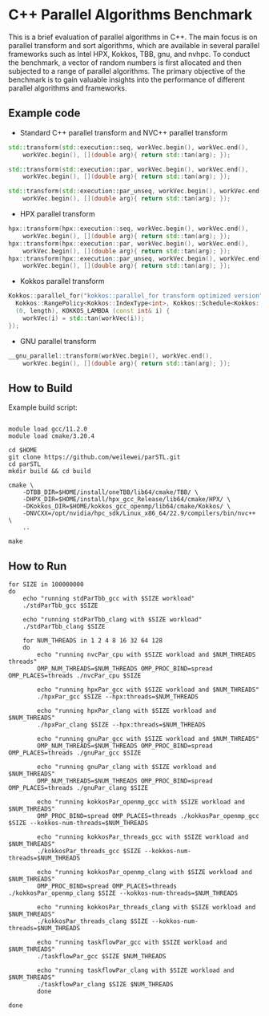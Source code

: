 # C++ Parallel Algorithms Benchmark

This is a brief evaluation of parallel algorithms in C++. The main focus is on parallel
transform and sort algorithms, which are available in several parallel frameworks such as
Intel HPX, Kokkos, TBB, gnu, and nvhpc. To conduct the benchmark, a vector of random numbers is
first allocated and then subjected to a range of parallel algorithms. The primary objective of
the benchmark is to gain valuable insights into the performance of different parallel algorithms
and frameworks.

## Example code

* Standard C++ parallel transform and NVC++ parallel transform

```cpp
std::transform(std::execution::seq, workVec.begin(), workVec.end(),
    workVec.begin(), [](double arg){ return std::tan(arg); });

std::transform(std::execution::par, workVec.begin(), workVec.end(),
    workVec.begin(), [](double arg){ return std::tan(arg); });

std::transform(std::execution::par_unseq, workVec.begin(), workVec.end(),
    workVec.begin(), [](double arg){ return std::tan(arg); });
```

* HPX parallel transform

```cpp
hpx::transform(hpx::execution::seq, workVec.begin(), workVec.end(),
    workVec.begin(), [](double arg){ return std::tan(arg); });
hpx::transform(hpx::execution::par, workVec.begin(), workVec.end(),
    workVec.begin(), [](double arg){ return std::tan(arg); });
hpx::transform(hpx::execution::par_unseq, workVec.begin(), workVec.end(),
    workVec.begin(), [](double arg){ return std::tan(arg); });
```

* Kokkos parallel transform

```cpp
Kokkos::parallel_for("kokkos::parallel_for transform optimized version", 
  Kokkos::RangePolicy<Kokkos::IndexType<int>, Kokkos::Schedule<Kokkos::Dynamic>>
  (0, length), KOKKOS_LAMBDA (const int& i) {
    workVec(i) = std::tan(workVec(i));
});
```

* GNU parallel transform

```cpp
__gnu_parallel::transform(workVec.begin(), workVec.end(), 
    workVec.begin(), [](double arg){ return std::tan(arg); });
```

## How to Build

Example build script:

```shell

module load gcc/11.2.0
module load cmake/3.20.4

cd $HOME
git clone https://github.com/weilewei/parSTL.git
cd parSTL
mkdir build && cd build

cmake \
    -DTBB_DIR=$HOME/install/oneTBB/lib64/cmake/TBB/ \
    -DHPX_DIR=$HOME/install/hpx_gcc_Release/lib64/cmake/HPX/ \
    -DKokkos_DIR=$HOME/kokkos_gcc_openmp/lib64/cmake/Kokkos/ \
    -DNVCXX=/opt/nvidia/hpc_sdk/Linux_x86_64/22.9/compilers/bin/nvc++ \
    ..

make 
```

## How to Run

```shell
for SIZE in 100000000
do
    echo "running stdParTbb_gcc with $SIZE workload"
    ./stdParTbb_gcc $SIZE

    echo "running stdParTbb_clang with $SIZE workload"
    ./stdParTbb_clang $SIZE

    for NUM_THREADS in 1 2 4 8 16 32 64 128
    do
        echo "running nvcPar_cpu with $SIZE workload and $NUM_THREADS threads"
        OMP_NUM_THREADS=$NUM_THREADS OMP_PROC_BIND=spread OMP_PLACES=threads ./nvcPar_cpu $SIZE
    
        echo "running hpxPar_gcc with $SIZE workload and $NUM_THREADS"
        ./hpxPar_gcc $SIZE --hpx:threads=$NUM_THREADS
    
        echo "running hpxPar_clang with $SIZE workload and $NUM_THREADS"
        ./hpxPar_clang $SIZE --hpx:threads=$NUM_THREADS
    
        echo "running gnuPar_gcc with $SIZE workload and $NUM_THREADS"
        OMP_NUM_THREADS=$NUM_THREADS OMP_PROC_BIND=spread OMP_PLACES=threads ./gnuPar_gcc $SIZE 
    
        echo "running gnuPar_clang with $SIZE workload and $NUM_THREADS"
        OMP_NUM_THREADS=$NUM_THREADS OMP_PROC_BIND=spread OMP_PLACES=threads ./gnuPar_clang $SIZE 
    
        echo "running kokkosPar_openmp_gcc with $SIZE workload and $NUM_THREADS"
        OMP_PROC_BIND=spread OMP_PLACES=threads ./kokkosPar_openmp_gcc $SIZE --kokkos-num-threads=$NUM_THREADS
    
        echo "running kokkosPar_threads_gcc with $SIZE workload and $NUM_THREADS"
        ./kokkosPar_threads_gcc $SIZE --kokkos-num-threads=$NUM_THREADS
    
        echo "running kokkosPar_openmp_clang with $SIZE workload and $NUM_THREADS"
        OMP_PROC_BIND=spread OMP_PLACES=threads ./kokkosPar_openmp_clang $SIZE --kokkos-num-threads=$NUM_THREADS
    
        echo "running kokkosPar_threads_clang with $SIZE workload and $NUM_THREADS"
        ./kokkosPar_threads_clang $SIZE --kokkos-num-threads=$NUM_THREADS
    
        echo "running taskflowPar_gcc with $SIZE workload and $NUM_THREADS"
        ./taskflowPar_gcc $SIZE $NUM_THREADS
    
        echo "running taskflowPar_clang with $SIZE workload and $NUM_THREADS"
        ./taskflowPar_clang $SIZE $NUM_THREADS
        done

done 
```
